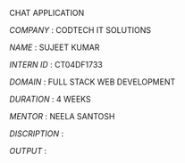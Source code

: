 CHAT APPLICATION

*COMPANY* : CODTECH IT SOLUTIONS

*NAME* : SUJEET KUMAR

*INTERN ID* : CT04DF1733

*DOMAIN* : FULL STACK WEB DEVELOPMENT

*DURATION* : 4 WEEKS

*MENTOR* : NEELA SANTOSH

*DISCRIPTION* :

*OUTPUT* :

